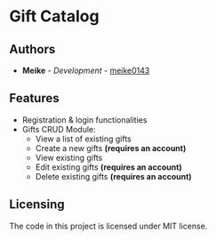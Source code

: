 # Gift Catalog

## Authors

* **Meike** - *Development* - [meike0143](https://github.com/meike0143)

## Features
* Registration & login functionalities
* Gifts CRUD Module:
    * View a list of existing gifts
    * Create a new gifts **(requires an account)**
    * View existing gifts
    * Edit existing gifts **(requires an account)**
    * Delete existing gifts **(requires an account)**

## Licensing

The code in this project is licensed under MIT license.
